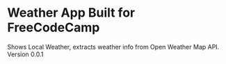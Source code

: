 # Weather App Built for FreeCodeCamp
Shows Local Weather, 
extracts weather info from Open Weather Map API.
Version 0.0.1
